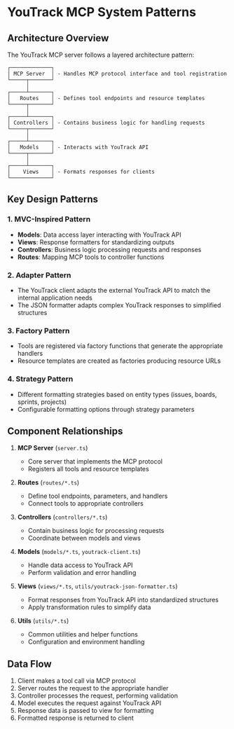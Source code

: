 # YouTrack MCP System Patterns

## Architecture Overview

The YouTrack MCP server follows a layered architecture pattern:

```
┌─────────────┐
│ MCP Server  │ - Handles MCP protocol interface and tool registration
└─────┬───────┘
      │
┌─────┴───────┐
│   Routes    │ - Defines tool endpoints and resource templates
└─────┬───────┘
      │
┌─────┴───────┐
│ Controllers │ - Contains business logic for handling requests
└─────┬───────┘
      │
┌─────┴───────┐
│   Models    │ - Interacts with YouTrack API
└─────┬───────┘
      │
┌─────┴───────┐
│    Views    │ - Formats responses for clients
└─────────────┘
```

## Key Design Patterns

### 1. MVC-Inspired Pattern
- **Models**: Data access layer interacting with YouTrack API
- **Views**: Response formatters for standardizing outputs
- **Controllers**: Business logic processing requests and responses
- **Routes**: Mapping MCP tools to controller functions

### 2. Adapter Pattern
- The YouTrack client adapts the external YouTrack API to match the internal application needs
- The JSON formatter adapts complex YouTrack responses to simplified structures

### 3. Factory Pattern
- Tools are registered via factory functions that generate the appropriate handlers
- Resource templates are created as factories producing resource URLs

### 4. Strategy Pattern
- Different formatting strategies based on entity types (issues, boards, sprints, projects)
- Configurable formatting options through strategy parameters

## Component Relationships

1. **MCP Server** (`server.ts`)
   - Core server that implements the MCP protocol
   - Registers all tools and resource templates

2. **Routes** (`routes/*.ts`)
   - Define tool endpoints, parameters, and handlers
   - Connect tools to appropriate controllers

3. **Controllers** (`controllers/*.ts`)
   - Contain business logic for processing requests
   - Coordinate between models and views

4. **Models** (`models/*.ts`, `youtrack-client.ts`)
   - Handle data access to YouTrack API
   - Perform validation and error handling

5. **Views** (`views/*.ts`, `utils/youtrack-json-formatter.ts`)
   - Format responses from YouTrack API into standardized structures
   - Apply transformation rules to simplify data

6. **Utils** (`utils/*.ts`)
   - Common utilities and helper functions
   - Configuration and environment handling

## Data Flow

1. Client makes a tool call via MCP protocol
2. Server routes the request to the appropriate handler
3. Controller processes the request, performing validation
4. Model executes the request against YouTrack API
5. Response data is passed to view for formatting
6. Formatted response is returned to client 